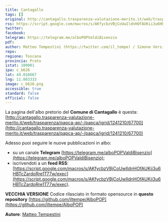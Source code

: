 ```yaml
---
title: Cantagallo
tags: []
original: http://cantagallo.trasparenza-valutazione-merito.it/web/trasparenza/papca-ap/-/papca/igrid/1241210/67700
rss: https://script.google.com/macros/s/AKfycbzVBjCoUwIldnHOfAUKii3u6HBTcZardoRre1T77w/exec
twitter: 
facebook: 
telegram: https://telegram.me/alboPOPValdiBisenzio
pdf: 
author: Matteo Tempestini (https://twitter.com/il_tempe) / Simone Versienti (https://www.facebook.com/simone.versienti)
repo: 
regione: Toscana
provincia: Prato
istat: 100001
ipa: c_b626
lat: 44.016667
lng: 11.083333
image: c_b626.png
accessible: true
standard: false
official: false
---
```


La pagina dell'albo pretorio del **Comune di Cantagallo** è questa: [http://cantagallo.trasparenza-valutazione-merito.it/web/trasparenza/papca-ap/-/papca/igrid/1241210/67700](http://cantagallo.trasparenza-valutazione-merito.it/web/trasparenza/papca-ap/-/papca/igrid/1241210/67700)

Adesso puoi seguire le nuove pubblicazioni in albo:

* su un canale **Telegram** [https://telegram.me/alboPOPValdiBisenzio](https://telegram.me/alboPOPValdiBisenzio);
* iscrivendoti a un **feed RSS**: [https://script.google.com/macros/s/AKfycbzVBjCoUwIldnHOfAUKii3u6HBTcZardoRre1T77w/exec](https://script.google.com/macros/s/AKfycbzVBjCoUwIldnHOfAUKii3u6HBTcZardoRre1T77w/exec).

**VECCHIA VERSIONE**
Codice rilasciato in formato opensource in **questo repository** [https://github.com/iltempe/AlboPOP](https://github.com/iltempe/AlboPOP)

**Autore**: [Matteo Tempestini](https://twitter.com/il_tempe)
